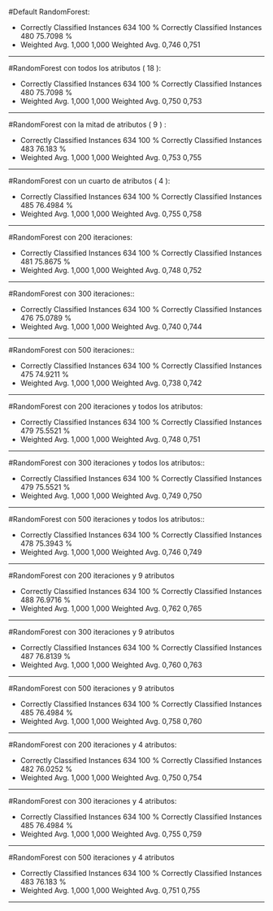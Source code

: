 #Default RandomForest:
* Correctly Classified Instances         634              100      %
Correctly Classified Instances         480               75.7098 %
* Weighted Avg. 1,000 1,000
Weighted Avg. 0,746 0,751
---- 

#RandomForest con todos los atributos ( 18 ):
* Correctly Classified Instances         634              100      %
Correctly Classified Instances         480               75.7098 %
* Weighted Avg. 1,000 1,000
Weighted Avg. 0,750 0,753
---- 

#RandomForest con la mitad de atributos ( 9 ) :
* Correctly Classified Instances         634              100      %
Correctly Classified Instances         483               76.183  %
* Weighted Avg. 1,000 1,000
Weighted Avg. 0,753 0,755
---- 

#RandomForest con un cuarto de atributos ( 4 ):
* Correctly Classified Instances         634              100      %
Correctly Classified Instances         485               76.4984 %
* Weighted Avg. 1,000 1,000
Weighted Avg. 0,755 0,758
---- 

#RandomForest con 200 iteraciones:
* Correctly Classified Instances         634              100      %
Correctly Classified Instances         481               75.8675 %
* Weighted Avg. 1,000 1,000
Weighted Avg. 0,748 0,752
---- 

#RandomForest con 300 iteraciones::
* Correctly Classified Instances         634              100      %
Correctly Classified Instances         476               75.0789 %
* Weighted Avg. 1,000 1,000
Weighted Avg. 0,740 0,744
---- 

#RandomForest con 500 iteraciones::
* Correctly Classified Instances         634              100      %
Correctly Classified Instances         475               74.9211 %
* Weighted Avg. 1,000 1,000
Weighted Avg. 0,738 0,742
---- 

#RandomForest con 200 iteraciones y todos los atributos:
* Correctly Classified Instances         634              100      %
Correctly Classified Instances         479               75.5521 %
* Weighted Avg. 1,000 1,000
Weighted Avg. 0,748 0,751
---- 

#RandomForest con 300 iteraciones y todos los atributos::
* Correctly Classified Instances         634              100      %
Correctly Classified Instances         479               75.5521 %
* Weighted Avg. 1,000 1,000
Weighted Avg. 0,749 0,750
---- 

#RandomForest con 500 iteraciones y todos los atributos::
* Correctly Classified Instances         634              100      %
Correctly Classified Instances         478               75.3943 %
* Weighted Avg. 1,000 1,000
Weighted Avg. 0,746 0,749
---- 

#RandomForest con 200 iteraciones y 9 atributos
* Correctly Classified Instances         634              100      %
Correctly Classified Instances         488               76.9716 %
* Weighted Avg. 1,000 1,000
Weighted Avg. 0,762 0,765
---- 

#RandomForest con 300 iteraciones y 9 atributos
* Correctly Classified Instances         634              100      %
Correctly Classified Instances         487               76.8139 %
* Weighted Avg. 1,000 1,000
Weighted Avg. 0,760 0,763
---- 

#RandomForest con 500 iteraciones y 9 atributos 
* Correctly Classified Instances         634              100      %
Correctly Classified Instances         485               76.4984 %
* Weighted Avg. 1,000 1,000
Weighted Avg. 0,758 0,760
---- 

#RandomForest con 200 iteraciones y 4 atributos:
* Correctly Classified Instances         634              100      %
Correctly Classified Instances         482               76.0252 %
* Weighted Avg. 1,000 1,000
Weighted Avg. 0,750 0,754
---- 

#RandomForest con 300 iteraciones y 4 atributos:
* Correctly Classified Instances         634              100      %
Correctly Classified Instances         485               76.4984 %
* Weighted Avg. 1,000 1,000
Weighted Avg. 0,755 0,759
---- 

#RandomForest con 500 iteraciones y 4 atributos
* Correctly Classified Instances         634              100      %
Correctly Classified Instances         483               76.183  %
* Weighted Avg. 1,000 1,000
Weighted Avg. 0,751 0,755
---- 

